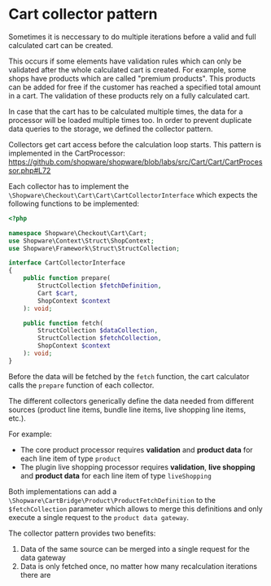 # Cart collector pattern

Sometimes it is neccessary to do multiple iterations before a valid and full calculated cart can be created.

This occurs if some elements have validation rules which can only be validated after the whole calculated cart is created.
For example, some shops have products which are called "premium products". This products can be added for free if the customer has reached a specified total amount in a cart. The validation of these products rely on a fully calculated cart.

In case that the cart has to be calculated multiple times, the data for a processor will be loaded multiple times too.
In order to prevent duplicate data queries to the storage, we defined the collector pattern. 

Collectors get cart access before the calculation loop starts. This pattern is implemented in the CartProcessor:
https://github.com/shopware/shopware/blob/labs/src/Cart/Cart/CartProcessor.php#L72

Each collector has to implement the `\Shopware\Checkout\Cart\Cart\CartCollectorInterface` which expects the following functions to be implemented:

```php
<?php

namespace Shopware\Checkout\Cart\Cart;
use Shopware\Context\Struct\ShopContext;
use Shopware\Framework\Struct\StructCollection;

interface CartCollectorInterface
{
    public function prepare(
        StructCollection $fetchDefinition,
        Cart $cart,
        ShopContext $context
    ): void;

    public function fetch(
        StructCollection $dataCollection,
        StructCollection $fetchCollection,
        ShopContext $context
    ): void;
}
```

Before the data will be fetched by the `fetch` function, the cart calculator calls the `prepare` function of each collector.

The different collectors generically define the data needed from different sources (product line items, bundle line items, live shopping line items, etc.).

For example:
- The core product processor requires **validation** and **product data** for each line item of type `product`
- The plugin live shopping processor requires **validation**, **live shopping** and **product data** for each line item of type `liveShopping`

Both implementations can add a `\Shopware\CartBridge\Product\ProductFetchDefinition` to the `$fetchCollection` parameter which allows to merge this definitions and only execute a single
request to the `product data gateway`. 

The collector pattern provides two benefits:

1. Data of the same source can be merged into a single request for the data gateway
2. Data is only fetched once, no matter how many recalculation iterations there are
